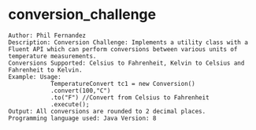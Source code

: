 # conversion_challenge
    Author: Phil Fernandez
    Description: Conversion Challenge: Implements a utility class with a Fluent API which can perform conversions between various units of temperature measurements.
    Conversions Supported: Celsius to Fahrenheit, Kelvin to Celsius and Fahrenheit to Kelvin.
    Example: Usage:
                TemperatureConvert tc1 = new Conversion()
                .convert(100,"C")
                .to("F") //Convert from Celsius to Fahrenheit
                .execute();
    Output: All conversions are rounded to 2 decimal places.
    Programming language used: Java Version: 8
